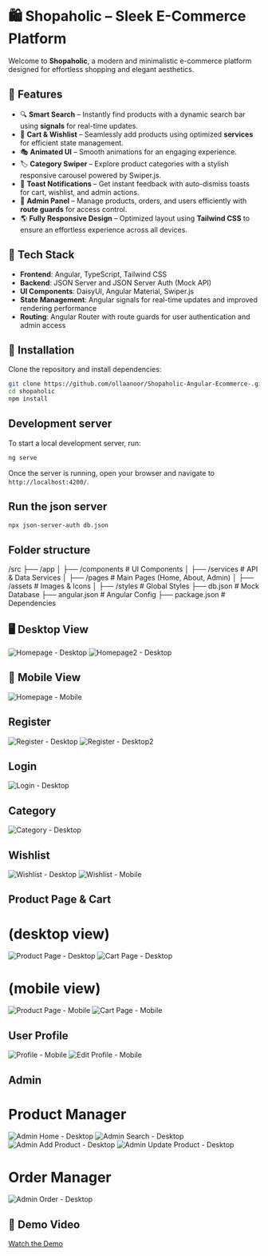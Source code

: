 # 🛍 Shopaholic – Sleek E-Commerce Platform

Welcome to **Shopaholic**, a modern and minimalistic e-commerce platform designed for effortless shopping and elegant aesthetics.

## 🌟 Features
- 🔍 **Smart Search** – Instantly find products with a dynamic search bar using **signals** for real-time updates.
- 🛒 **Cart & Wishlist** – Seamlessly add products using optimized **services** for efficient state management.
- 🎭 **Animated UI** – Smooth animations for an engaging experience.
- 🏷 **Category Swiper** – Explore product categories with a stylish responsive carousel powered by Swiper.js.
- 🔔 **Toast Notifications** – Get instant feedback with auto-dismiss toasts for cart, wishlist, and admin actions.
- 🔐 **Admin Panel** – Manage products, orders, and users efficiently with **route guards** for access control.
- 🌎 **Fully Responsive Design** – Optimized layout using **Tailwind CSS** to ensure an effortless experience across all devices.

## 🚀 Tech Stack
- **Frontend**: Angular, TypeScript, Tailwind CSS  
- **Backend**: JSON Server and JSON Server Auth (Mock API)  
- **UI Components**: DaisyUI, Angular Material, Swiper.js  
- **State Management**: Angular signals for real-time updates and improved rendering performance
- **Routing**: Angular Router with route guards for user authentication and admin access

## 🔧 Installation
Clone the repository and install dependencies:

```sh
git clone https://github.com/ollaanoor/Shopaholic-Angular-Ecommerce-.git
cd shopaholic
npm install
```

## Development server

To start a local development server, run:

```bash
ng serve
```

Once the server is running, open your browser and navigate to `http://localhost:4200/`. 

## Run the json server

```bash
npx json-server-auth db.json
```

## Folder structure
/src
 ├── /app
 │   ├── /components       # UI Components
 │   ├── /services         # API & Data Services
 │   ├── /pages            # Main Pages (Home, About, Admin)
 │   ├── /assets           # Images & Icons
 │   ├── /styles           # Global Styles
 ├── db.json               # Mock Database
 ├── angular.json          # Angular Config
 ├── package.json          # Dependencies

## 🖥️ Desktop View
![Homepage - Desktop](src/assets/screenshots/home.png)
![Homepage2 - Desktop](src/assets/screenshots/home-products.png)

## 📱 Mobile View
![Homepage - Mobile](src/assets/screenshots/home-mobile.png)

## Register
![Register - Desktop](src/assets/screenshots/register-step-1.png)
![Register - Desktop2](src/assets/screenshots/register-step-2.png)

## Login
![Login - Desktop](src/assets/screenshots/login.png)

## Category
![Category - Desktop](src/assets/screenshots/category.png)

## Wishlist
![Wishlist - Desktop](src/assets/screenshots/wishlist.png)
![Wishlist - Mobile](src/assets/screenshots/wishlist-mobile.png)

## Product Page & Cart 
# (desktop view)
![Product Page - Desktop](src/assets/screenshots/product-page.png)
![Cart Page - Desktop](src/assets/screenshots/cart.png)

# (mobile view)
![Product Page - Mobile](src/assets/screenshots/product-mobile.png)
![Cart Page - Mobile](src/assets/screenshots/cart-mobile.png)

## User Profile
![Profile - Mobile](src/assets/screenshots/profile.png)
![Edit Profile - Mobile](src/assets/screenshots/edit-profile.png)

## Admin
# Product Manager
![Admin Home - Desktop](src/assets/screenshots/admin-product-manager.png)
![Admin Search - Desktop](src/assets/screenshots/admin-product-manager-search.png)
![Admin Add Product - Desktop](src/assets/screenshots/admin-add-product.png)
![Admin Update Product - Desktop](src/assets/screenshots/admin-update-product.png)

# Order Manager
![Admin Order - Desktop](src/assets/screenshots/admin-order-manager.png)

## 🎥 Demo Video
[Watch the Demo](https://drive.google.com/file/d/1K3ph5oBJpHlH2unBS_CnNydgPH_jnlnj/view?usp=drive_link)